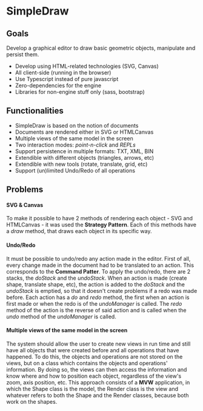 # SimpleDraw

## Goals

Develop a graphical editor to draw basic geometric objects, manipulate and persist them.

* Develop using HTML-related technologies (SVG, Canvas)
* All client-side (running in the browser)
* Use Typescript instead of pure javascript
* Zero-dependencies for the engine
* Libraries for non-engine stuff only (sass, bootstrap)

## Functionalities

* SimpleDraw is based on the notion of documents
* Documents are rendered either in SVG or HTMLCanvas
* Multiple views of the same model in the screen
* Two interaction modes: *point-n-click* and *REPLs*
* Support persistence in multiple formats: TXT, XML, BIN
* Extendible with different objects (triangles, arrows, etc)
* Extendible with new tools (rotate, translate, grid, etc)
* Support (un)limited Undo/Redo of all operations

## Problems 

#### SVG & Canvas
To make it possible to have 2 methods of rendering each object - SVG and HTMLCanvas - it was used the **Strategy Pattern**. Each of this methods have a *draw* method, that draws each object in its specific way.

#### Undo/Redo 
It must be possible to undo/redo any action made in the editor. First of all, every change made in the document had to be translated to an action. This corresponds to the **Command Patter**.
To apply the undo/redo, there are 2 stacks, the *doStack* and the *undoStack*. When an action is made (create shape, translate shape, etc), the action is added to the *doStack* and the *undoStack* is emptied, so that it doesn't create problems if a redo was made before. Each action has a *do* and *redo* method, the first when an action is first made or when the redo is of the *undoManager* is called. The *redo* method of the action is the reverse of said action and is called when the *undo* method of the *undoManager* is called. 

#### Multiple views of the same model in the screen
The system should allow the user to create new views in run time and still have all objects that were created before and all operations that have happened.
To do this, the objects and operations are not stored on the views, but on a class which contains the objects and operations' information. By doing so, the views can then access the information and know where and how to position each object, regardless of the view's zoom, axis position, etc.
This approach consists of a **MVW** application, in which the Shape class is the model, the Render class is the view and whatever refers to both the Shape and the Render classes, because both work on the shapes.

